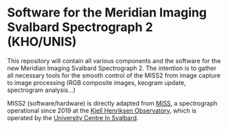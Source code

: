 # Software for the Meridian Imaging Svalbard Spectrograph 2 (KHO/UNIS)
This repository will contain all various components and the software for the new Meridian Imaging Svalbard Spectrograph 2. 
The intention is to gather all necessary tools for the smooth control of the MISS2 from image capture to image processing (RGB composite images, keogram update, spectrogram analysis...)

MISS2 (software/hardware) is directly adapted from [MISS](https://kho.unis.no/Instruments/MISS.html), a spectrograph operational since 2019 at the [Kjell Henriksen Observatory](https://kho.unis.no/), which is operated by the [University Centre In Svalbard](https://www.unis.no/).




